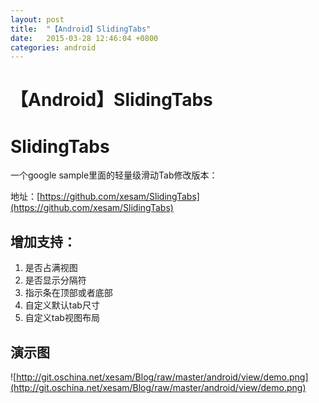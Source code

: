 ```yaml
---
layout: post
title:  "【Android】SlidingTabs"
date:   2015-03-28 12:46:04 +0800
categories: android
---
```

# 【Android】SlidingTabs

# SlidingTabs

一个google sample里面的轻量级滑动Tab修改版本：

地址：[https://github.com/xesam/SlidingTabs](https://github.com/xesam/SlidingTabs)

## 增加支持：

1. 是否占满视图
2. 是否显示分隔符
3. 指示条在顶部或者底部
4. 自定义默认tab尺寸
5. 自定义tab视图布局

## 演示图

![http://git.oschina.net/xesam/Blog/raw/master/android/view/demo.png](http://git.oschina.net/xesam/Blog/raw/master/android/view/demo.png)

